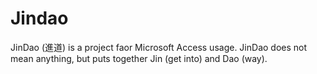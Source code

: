 # Jindao
JinDao (進道) is a project faor Microsoft Access usage. JinDao does not mean anything, but puts together Jin (get into) and Dao (way). 

